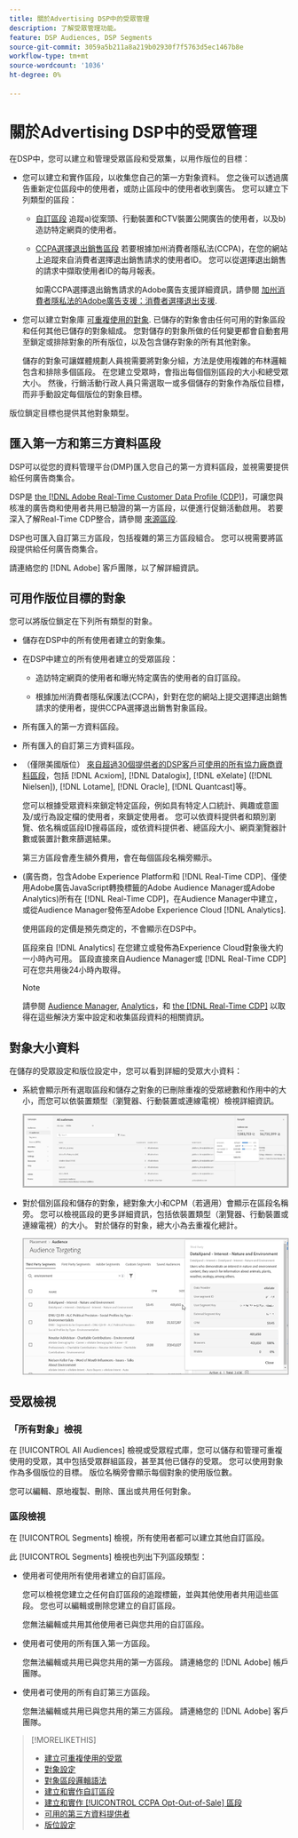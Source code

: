 ```yaml
---
title: 關於Advertising DSP中的受眾管理
description: 了解受眾管理功能。
feature: DSP Audiences, DSP Segments
source-git-commit: 3059a5b211a8a219b02930f7f5763d5ec1467b8e
workflow-type: tm+mt
source-wordcount: '1036'
ht-degree: 0%

---
```


# 關於Advertising DSP中的受眾管理

在DSP中，您可以建立和管理受眾區段和受眾集，以用作版位的目標：

* 您可以建立和實作區段，以收集您自己的第一方對象資料。 您之後可以透過廣告重新定位區段中的使用者，或防止區段中的使用者收到廣告。 您可以建立下列類型的區段：

   * [自訂區段](/help/dsp/audiences/custom-segment-create.md) 追蹤a)從案頭、行動裝置和CTV裝置公開廣告的使用者，以及b)造訪特定網頁的使用者。

   * [CCPA選擇退出銷售區段](/help/dsp/audiences/ccpa-opt-out-segment-create.md) 若要根據加州消費者隱私法(CCPA)，在您的網站上追蹤來自消費者選擇退出銷售請求的使用者ID。 您可以從選擇退出銷售的請求中擷取使用者ID的每月報表。

      如需CCPA選擇退出銷售請求的Adobe廣告支援詳細資訊，請參閱 [加州消費者隱私法的Adobe廣告支援：消費者選擇退出支援](/help/privacy/ccpa-opt-out-of-sale.md).

* 您可以建立對象庫 [可重複使用的對象](/help/dsp/audiences/reusable-audience-create.md). 已儲存的對象會由任何可用的對象區段和任何其他已儲存的對象組成。 您對儲存的對象所做的任何變更都會自動套用至鎖定或排除對象的所有版位，以及包含儲存對象的所有其他對象。

   儲存的對象可讓媒體規劃人員視需要將對象分組，方法是使用複雜的布林邏輯包含和排除多個區段。 在您建立受眾時，會指出每個個別區段的大小和總受眾大小。 然後，行銷活動行政人員只需選取一或多個儲存的對象作為版位目標，而非手動設定每個版位的對象目標。

版位鎖定目標也提供其他對象類型。

## 匯入第一方和第三方資料區段

DSP可以從您的資料管理平台(DMP)匯入您自己的第一方資料區段，並視需要提供給任何廣告商集合。

DSP是 [the [!DNL Adobe Real-Time Customer Data Profile (CDP)]](https://experienceleague.adobe.com/docs/experience-platform/rtcdp/overview.html)，可讓您與核准的廣告商和使用者共用已驗證的第一方區段，以便進行促銷活動啟用。 若要深入了解Real-Time CDP整合，請參閱 [來源區段](/help/dsp/audiences/sources/source-about.md).

DSP也可匯入自訂第三方區段，包括複雜的第三方區段組合。 您可以視需要將區段提供給任何廣告商集合。

請連絡您的 [!DNL Adobe] 客戶團隊，以了解詳細資訊。

## 可用作版位目標的對象

您可以將版位鎖定在下列所有類型的對象。

* 儲存在DSP中的所有使用者建立的對象集。

* 在DSP中建立的所有使用者建立的受眾區段：

   * 造訪特定網頁的使用者和曝光特定廣告的使用者的自訂區段。

   * 根據加州消費者隱私保護法(CCPA)，針對在您的網站上提交選擇退出銷售請求的使用者，提供CCPA選擇退出銷售對象區段。

* 所有匯入的第一方資料區段。

* 所有匯入的自訂第三方資料區段。

* （僅限美國版位） [來自超過30個提供者的DSP客戶可使用的所有協力廠商資料區段](/help/dsp/audiences/third-party-data-providers.md)，包括 [!DNL Acxiom], [!DNL Datalogix], [!DNL eXelate] ([!DNL Nielsen]), [!DNL Lotame], [!DNL Oracle], [!DNL Quantcast]等。

   您可以根據受眾資料來鎖定特定區段，例如具有特定人口統計、興趣或意圖及/或行為設定檔的使用者，來鎖定使用者。 您可以依資料提供者和類別瀏覽、依名稱或區段ID搜尋區段，或依資料提供者、總區段大小、網頁瀏覽器計數或裝置計數來篩選結果。

   第三方區段會產生額外費用，會在每個區段名稱旁顯示。

* (廣告商，包含Adobe Experience Platform和 [!DNL Real-Time CDP]、僅使用Adobe廣告JavaScript轉換標籤的Adobe Audience Manager或Adobe Analytics)所有在 [!DNL Real-Time CDP]，在Audience Manager中建立，或從Audience Manager發佈至Adobe Experience Cloud [!DNL Analytics].

   使用區段的定價是預先商定的，不會顯示在DSP中。

   區段來自 [!DNL Analytics] 在您建立或發佈為Experience Cloud對象後大約一小時內可用。 區段直接來自Audience Manager或 [!DNL Real-Time CDP] 可在您共用後24小時內取得。

   >[!NOTE]
   >
   >請參閱 [Audience Manager](https://experienceleague.adobe.com/docs/audience-manager/user-guide/aam-home.html), [Analytics](https://experienceleague.adobe.com/docs/analytics.html)，和 [the [!DNL Real-Time CDP]](https://experienceleague.adobe.com/docs/experience-platform/rtcdp/segmentation/segment-builder-guide.html) 以取得在這些解決方案中設定和收集區段資料的相關資訊。

## 對象大小資料

在儲存的受眾設定和版位設定中，您可以看到詳細的受眾大小資料：

* 系統會顯示所有選取區段和儲存之對象的已刪除重複的受眾總數和作用中的大小，而您可以依裝置類型（瀏覽器、行動裝置或連線電視）檢視詳細資訊。

   ![合併的受眾規模](/help/dsp/assets/audience-size.png)

* 對於個別區段和儲存的對象，總對象大小和CPM（若適用）會顯示在區段名稱旁。 您可以檢視區段的更多詳細資訊，包括依裝置類型（瀏覽器、行動裝置或連線電視）的大小。 對於儲存的對象，總大小為去重複化總計。

   ![個別區段大小](/help/dsp/assets/audience-size-segment.png)

## 受眾檢視

### 「所有對象」檢視

在 [!UICONTROL All Audiences] 檢視或受眾程式庫，您可以儲存和管理可重複使用的受眾，其中包括受眾群組區段，甚至其他已儲存的受眾。 您可以使用對象作為多個版位的目標。 版位名稱旁會顯示每個對象的使用版位數。

您可以編輯、原地複製、刪除、匯出或共用任何對象。

### 區段檢視

在 [!UICONTROL Segments] 檢視，所有使用者都可以建立其他自訂區段。

此 [!UICONTROL Segments] 檢視也列出下列區段類型：

* 使用者可使用所有使用者建立的自訂區段。

   您可以檢視您建立之任何自訂區段的追蹤標籤，並與其他使用者共用這些區段。 您也可以編輯或刪除您建立的自訂區段。

   您無法編輯或共用其他使用者已與您共用的自訂區段。

* 使用者可使用的所有匯入第一方區段。

   您無法編輯或共用已與您共用的第一方區段。 請連絡您的 [!DNL Adobe] 帳戶團隊。

* 使用者可使用的所有自訂第三方區段。

   您無法編輯或共用已與您共用的第三方區段。 請連絡您的 [!DNL Adobe] 客戶團隊。

>[!MORELIKETHIS]
>
>* [建立可重複使用的受眾](reusable-audience-create.md)
>* [對象設定](audience-settings.md)
>* [對象區段邏輯語法](audience-segment-logic-syntax.md)
>* [建立和實作自訂區段](custom-segment-create.md)
>* [建立和實作 [!UICONTROL CCPA Opt-Out-of-Sale] 區段](ccpa-opt-out-segment-create.md)
>* [可用的第三方資料提供者](third-party-data-providers.md)
>* [版位設定](/help/dsp/campaign-management/placements/placement-settings.md)

